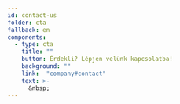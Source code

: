 ```yaml
---
id: contact-us
folder: cta
fallback: en
components:
  - type: cta
    title: ""
    button: Érdekli? Lépjen velünk kapcsolatba!
    background: ""
    link:  "company#contact"
    text: >-
      &nbsp;
---
```

